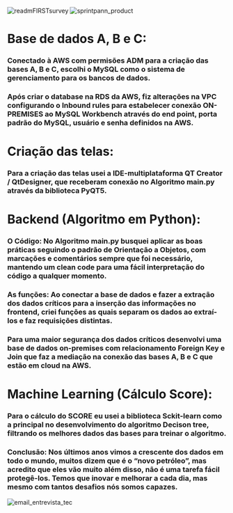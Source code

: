 ![readmFIRSTsurvey](https://user-images.githubusercontent.com/76967004/115037682-1d1a7e00-9ea5-11eb-8294-7ac5353e7196.png)
![sprintpann_product](https://user-images.githubusercontent.com/76967004/115057336-4db8e280-9eba-11eb-80d7-188667170782.png)

# Base de dados A, B e C:
### Conectado à AWS com permisões ADM para a criação das bases A, B e C, escolhi o MySQL como o sistema de gerenciamento para os bancos de dados.
### Após criar o database na RDS da AWS, fiz alterações na VPC configurando o Inbound rules para estabelecer conexão ON-PREMISES ao MySQL Workbench através do end point, porta padrão do MySQL, usuário e senha definidos na AWS.


# Criação das telas:
### Para a criação das telas usei a IDE-multiplataforma QT Creator / QtDesigner, que receberam conexão no Algoritmo main.py através da biblioteca PyQT5.


# Backend (Algoritmo em Python):
### O Código: No Algoritmo main.py busquei aplicar as boas práticas seguindo o padrão de Orientação a Objetos, com marcações e comentários sempre que foi necessário, mantendo um clean code para uma fácil interpretação do código a qualquer momento.
### As funções: Ao conectar a base de dados e fazer a extração dos dados críticos para a inserção das informações no frontend, criei funções as quais separam os dados ao extraí-los e faz requisições distintas.
### Para uma maior segurança dos dados críticos desenvolvi uma base de dados on-premises com relacionamento Foreign Key e Join que faz a mediação na conexão das bases A, B e C que estão em cloud na AWS.


# Machine Learning (Cálculo Score):
### Para o cálculo do SCORE eu usei a biblioteca Sckit-learn como a principal no desenvolvimento do algoritmo Decison tree, filtrando os melhores dados das bases para treinar o algoritmo.


### Conclusão: Nos últimos anos vimos a crescente dos dados em todo o mundo, muitos dizem que é o “novo petróleo”, mas acredito que eles vão muito além disso, não é uma tarefa fácil protegê-los. Temos que inovar e melhorar a cada dia, mas mesmo com tantos desafios nós somos capazes.

![email_entrevista_tec](https://user-images.githubusercontent.com/76967004/115035846-5eaa2980-9ea3-11eb-856b-27e11b992aeb.png)
